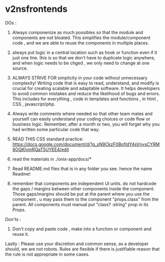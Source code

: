 # v2nsfrontends

DOs :

1. Always componenize as much possibles so that the module and components are not bloated. This simplifies the module/component code , and we are able to reuse the components in multiple places.

2. always put logic in a central location such as hook or function even if it just one line. this is so that we don't have to duplicate logic anywhere, and when logic needs to be chged , we only need to change at one source. 


3. ALWAYS STRIVE FOR simplicity in your code without unnecessary complexity! Writing code that is easy to read, understand, and modify is crucial for creating scalable and adaptable software. It helps developers to avoid common mistakes and reduce the likelihood of bugs and errors. This includes for everything , code in templates and  functions , in html , CSS , javascript/php.

4. Always write comments where needed so that other team mates and yourself can easily understand your coding choices or  code flow or business logic. Remember, after a month or two, you will forget why you had written some particular code that way. 

5. READ THIS CSS standard practice: https://docs.google.com/document/d/1g_sN9CkzF0BofIdY4sVnysCYRM8OQKlvmRQaT5UYEE4/edit



6. read the materials in ./onix-app/docs/* 

7. Read README.md files that is in any folder you see. hence the name Readme!

8. remember that components are independent UI units. do not hardcode the gaps / margins between other components inside the component. Those gaps/margins should be put at the parent where you use the component , u may pass them to the component "props.class" from the parent. All components must manual put "class? :string" prop in its Props. 


Don'ts :

1. Don't copy and paste code , make into a function or component and reuse it.

Lastly :
Please use your discretion and common sense, as a developer should, we are not robots. Rules are flexible if there is justifiable reason that the rule is not appropriate in some cases.